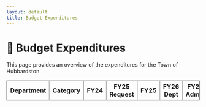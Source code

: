 ```yaml
---
layout: default
title: Budget Expenditures
---
```


# 💸 Budget Expenditures

This page provides an overview of the expenditures for the Town of Hubbardston.

<table id="budget-table" border="1">
    <thead>
        <tr>
            <th>Department</th>
            <th>Category</th>
            <th>FY24</th>
            <th>FY25 Request</th>
            <th>FY25</th>
            <th>FY26 Dept</th>
            <th>FY26 Admin</th>
            <th>Change ($)</th>
            <th>Change (%)</th>
        </tr>
    </thead>
    <tbody>
        <!-- Data will be inserted here -->
    </tbody>
</table>

<script>
    document.addEventListener("DOMContentLoaded", function () {
        fetch("assets/budget.csv")
            .then(response => response.text())
            .then(data => {
                const rows = data.split("\n").slice(1); // Skip the header row
                const tableBody = document.querySelector("#budget-table tbody");

                rows.forEach(row => {
                    const columns = row.split(",");
                    if (columns.length > 1) {
                        let tr = document.createElem
